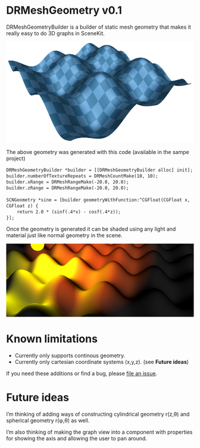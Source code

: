 DRMeshGeometry v0.1
==============

DRMeshGeometryBuilder is a builder of static mesh geometry that makes it really easy to do 3D graphs in SceneKit.

![An example rendering of a mesh](example.png)

The above geometry was generated with this code (available in the sampe project)

    DRMeshGeometryBuilder *builder = [[DRMeshGeometryBuilder alloc] init];
    builder.numberOfTextureRepeats = DRMeshCountMake(10, 10);
    builder.xRange = DRMeshRangeMake(-20.0, 20.0);
    builder.zRange = DRMeshRangeMake(-20.0, 20.0);
    
    SCNGeometry *sine = [builder geometryWithFunction:^CGFloat(CGFloat x, CGFloat z) {
        return 2.0 * (sinf(.4*x) - cosf(.4*z));
    }];

Once the geometry is generated it can be shaded using any light and material just like normal geometry in the scene.

![Another shading of a sample mesh](light.png)

 
# Known limitations

 * Currently only supports continous geometry. 
 * Currently only cartesian coordinate systems (x,y,z). (see **Future ideas**)

If you need these additions or find a bug, please [file an issue](https://github.com/d-ronnqvist/DRMeshGeometry/issues).

# Future ideas

I’m thinking of adding ways of constructing cylindrical geometry r(z,θ) and spherical geometry r(φ,θ) as well.

I’m also thinking of making the graph view into a component with properties for showing the axis and allowing the user to pan around.
